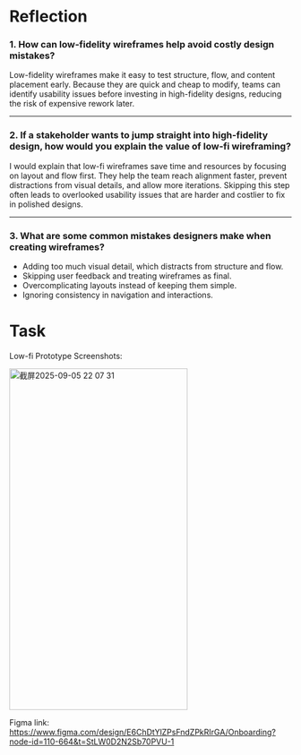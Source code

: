 # Reflection

### 1. How can low-fidelity wireframes help avoid costly design mistakes?  
Low-fidelity wireframes make it easy to test structure, flow, and content placement early. Because they are quick and cheap to modify, teams can identify usability issues before investing in high-fidelity designs, reducing the risk of expensive rework later.

---

### 2. If a stakeholder wants to jump straight into high-fidelity design, how would you explain the value of low-fi wireframing?  
I would explain that low-fi wireframes save time and resources by focusing on layout and flow first. They help the team reach alignment faster, prevent distractions from visual details, and allow more iterations. Skipping this step often leads to overlooked usability issues that are harder and costlier to fix in polished designs.

---

### 3. What are some common mistakes designers make when creating wireframes?  
- Adding too much visual detail, which distracts from structure and flow.  
- Skipping user feedback and treating wireframes as final.  
- Overcomplicating layouts instead of keeping them simple.  
- Ignoring consistency in navigation and interactions.

# Task

Low-fi Prototype Screenshots:

<img width="318" height="610" alt="截屏2025-09-05 22 07 31" src="https://github.com/user-attachments/assets/be0559a9-ca13-4f7e-8389-1e8b5ef438af" />

Figma link: https://www.figma.com/design/E6ChDtYlZPsFndZPkRIrGA/Onboarding?node-id=110-664&t=StLW0D2N2Sb70PVU-1
